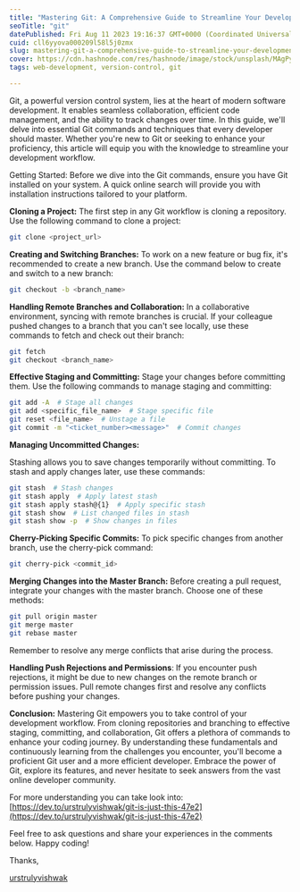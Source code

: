 ```yaml
---
title: "Mastering Git: A Comprehensive Guide to Streamline Your Development Workflow"
seoTitle: "git"
datePublished: Fri Aug 11 2023 19:16:37 GMT+0000 (Coordinated Universal Time)
cuid: cll6yyova000209l58l5j0zmx
slug: mastering-git-a-comprehensive-guide-to-streamline-your-development-workflow
cover: https://cdn.hashnode.com/res/hashnode/image/stock/unsplash/MAgPyHRO0AA/upload/aca4c492434c921fcb2275028097f02b.jpeg
tags: web-development, version-control, git

---
```


Git, a powerful version control system, lies at the heart of modern software development. It enables seamless collaboration, efficient code management, and the ability to track changes over time. In this guide, we'll delve into essential Git commands and techniques that every developer should master. Whether you're new to Git or seeking to enhance your proficiency, this article will equip you with the knowledge to streamline your development workflow.

Getting Started: Before we dive into the Git commands, ensure you have Git installed on your system. A quick online search will provide you with installation instructions tailored to your platform.

**Cloning a Project:** The first step in any Git workflow is cloning a repository. Use the following command to clone a project:

```bash
git clone <project_url>
```

**Creating and Switching Branches:** To work on a new feature or bug fix, it's recommended to create a new branch. Use the command below to create and switch to a new branch:

```bash
git checkout -b <branch_name>
```

**Handling Remote Branches and Collaboration:** In a collaborative environment, syncing with remote branches is crucial. If your colleague pushed changes to a branch that you can't see locally, use these commands to fetch and check out their branch:

```bash
git fetch
git checkout <branch_name>
```

**Effective Staging and Committing:** Stage your changes before committing them. Use the following commands to manage staging and committing:

```bash
git add -A  # Stage all changes
git add <specific_file_name>  # Stage specific file
git reset <file_name>  # Unstage a file
git commit -m "<ticket_number><message>"  # Commit changes
```

**Managing Uncommitted Changes:**

Stashing allows you to save changes temporarily without committing. To stash and apply changes later, use these commands:

```bash
git stash  # Stash changes
git stash apply  # Apply latest stash
git stash apply stash@{1}  # Apply specific stash
git stash show  # List changed files in stash
git stash show -p  # Show changes in files
```

**Cherry-Picking Specific Commits:** To pick specific changes from another branch, use the cherry-pick command:

```bash
git cherry-pick <commit_id>
```

**Merging Changes into the Master Branch:** Before creating a pull request, integrate your changes with the master branch. Choose one of these methods:

```bash
git pull origin master
git merge master
git rebase master
```

Remember to resolve any merge conflicts that arise during the process.

**Handling Push Rejections and Permissions**: If you encounter push rejections, it might be due to new changes on the remote branch or permission issues. Pull remote changes first and resolve any conflicts before pushing your changes.

**Conclusion:** Mastering Git empowers you to take control of your development workflow. From cloning repositories and branching to effective staging, committing, and collaboration, Git offers a plethora of commands to enhance your coding journey. By understanding these fundamentals and continuously learning from the challenges you encounter, you'll become a proficient Git user and a more efficient developer. Embrace the power of Git, explore its features, and never hesitate to seek answers from the vast online developer community.

For more understanding you can take look into: [https://dev.to/urstrulyvishwak/git-is-just-this-47e2](https://dev.to/urstrulyvishwak/git-is-just-this-47e2)

Feel free to ask questions and share your experiences in the comments below. Happy coding!  

Thanks,

[urstrulyvishwak](https://twitter.com/urstrulyvishwak)